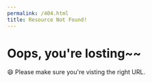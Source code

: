 ```yaml
---
permalink: /404.html
title: Resource Not Found!
---
```


# Oops, you're losting~~

:smile: Please make sure you're visting the right URL.